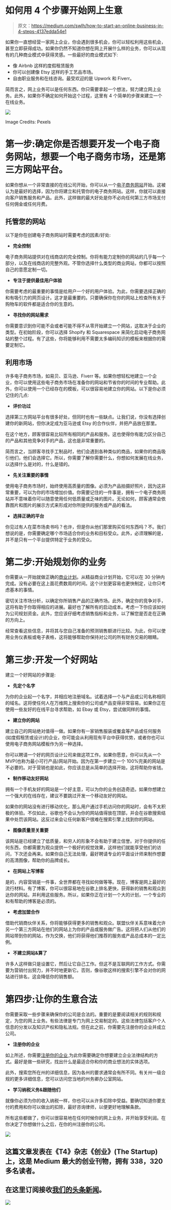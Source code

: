 # 如何用 4 个步骤开始网上生意

> 原文：<https://medium.com/swlh/how-to-start-an-online-business-in-4-steps-4137edda54e1>

如果你一直想经营一家网上企业，你会遇到很多机会，你可以轻松利用这些机会，甚至立即获得成功。如果你仍然不知道你想在网上开展什么样的业务，你可以从现有的几种商业模式中获得灵感。一些最好的商业模式如下:

*   像 Airbnb 这样的度假租赁服务
*   你可以创建像 Etsy 这样的手工艺品市场。
*   自由职业服务和在线咨询。最受欢迎的是 Upwork 和 Fiverr。

简而言之，网上业务可以是任何东西。你只需要拿起一个想法，努力建立网上业务。此外，如果你不确定如何开始这个过程，这里有 4 个简单的步骤来建立一个在线业务。

![](img/6736ebbccc27e4101e0a40f7468fe44d.png)

Image Credits: Pexels

# **第一步:确定你是否想要开发一个电子商务网站，想要一个电子商务市场，还是第三方网站平台。**

如果你想从一个非常直接的在线公司开始，你可以从一个[电子商务网站](https://cyberchimps.com/e-commerce-websites/)开始。这被认为是最好的选择，因为你将建立和托管你的电子商务网站。这样，你就可以直接向客户销售服务和产品。此外，这样做的最大好处是你不必向任何第三方市场支付任何佣金或任何月费。

## 托管您的网站

以下是你在创建电子商务网站时需要考虑的因素/好处:

*   **完全控制**

电子商务网站提供对在线商店的完全控制。你将有能力定制你的网站的几乎每一个部分，以及在线商店的完整外观。不管你选择什么类型的商业网站，你都可以按照自己的意愿定制一切。

*   **专注于提供最佳用户体验**

你需要考虑的最重要的事情是给用户一个好的用户体验。为此，你需要选择正确的和有吸引力的网页设计。这才是最重要的。只要确保你在你的网站上检查所有关于购物车的软件都是适合你的生意的。

*   **寻找你的网站需求**

你需要意识到你可能不会或者可能不得不从零开始建立一个网站，这取决于企业的类型。在初始阶段，你可以选择 Shopify 和 Squarespace 来简化启动电子商务网站的整个过程。有了这些，你将能够利用不需要太多编码知识的模板来根据你的需要定制它。

## **利用市场**

许多电子商务市场，如易贝、亚马逊、Fiverr 等。如果你想轻松地建立一个企业，你可以使用这些电子商务市场在准备你的网站和节省你的时间的专业帮助。此外，你可以使用一个已经存在的模板，可以很容易地建立你的网站。以下是你必须记住的几点:

*   **评价功过**

选择第三方网站平台有很多好处，但同时也有一些缺点。让我们说，你没有选择创建你的新网站，但你决定成为亚马逊或 Etsy 的合作伙伴，并把产品放在那里。

在这个地方，顾客很容易比较所有相同的产品和服务。这也使得你有能力区分自己的产品和其他竞争对手的产品，这也是非常重要的。

简而言之，当顾客寻找手工制品时，他们会遇到各种类似的商品，如果你的商品吸引他们，他们会选择它。所以，你需要了解你需要什么，你想如何发展在线业务，以选择什么是对的，什么是错的。

*   **先关注重要的事情**

使用电子商务市场时，始终使用高质量的图像。必须为产品拍摄好照片，因为这非常重要，可以为你的市场增加价值。你需要记住的一件事是，拥有一个电子商务网站并不意味着你可以随意使用任何低质量或乏味的图片。无论如何，顾客通常会依靠图片和图片的展示方式来形成对你所提供的服务或产品的看法。

*   **选择正确的平台**

你见过有人在菜市场卖书吗？也许，但是你从他们那里购买任何东西吗？不。我们想说的是，你需要确定哪个市场适合你的业务和目标受众。此外，必须理解的是，并不是只有一个平台提供特定于业务的受众。

# **第二步:开始规划你的业务**

你需要从一开始就做正确的[商业计划](https://www.entrepreneur.com/article/247574)。从精益商业计划开始，它可以在 30 分钟内完成。没有必要在这上面花费数周的时间。这个计划更容易也更快制定，让你只考虑基本的事情。

密切关注市场分析，以确定你所销售产品的正确市场。此外，确定你的竞争对手，这将有助于你取得相应的进展。最好也了解所有的启动成本。考虑一下你应该如何为公司规划资金。此外，您应该仔细考虑销售指标和业务，以了解您是否走在正确的方向上。

经常查看这些信息，并将其与您自己准备的预测销售额进行比较。为此，你可以使用业务仪表板或电子表格，这将能够帮助你保持对公司的所有财务交易的眼睛。

# **第三步:开发一个好网站**

建立一个好网站的步骤是:

*   **先定个名字**

为你的企业起一个名字，并相应地注册域名。试着选择一个与产品或公司名称相同的域名。这将使任何人在万维网上搜索你的公司或产品变得非常容易。如果你正在使用一些友好的在线平台寻求帮助，如 Ebay 或 Etsy，尝试做同样的事情。

*   **建立你的网站**

建立自己的网站绝对值得一做。如果你有一家销售服装或餐盒等产品或任何服务(如度假租赁或设计)的企业，你可能会从利用现有平台中获得优势，或者你也可以使用电子商务网站模板作为另一种选择。

你可以聘请一个好的网页设计公司来做这项工作。如果你愿意，你可以先从一个 MVP(也称为最小可行产品)网站开始。因为在第一步建立一个 100%完美的网站是不必要的。对于营销也是如此，你应该总是从简单的选择开始，这将帮助你省钱。

*   **制作移动友好网站**

拥有一个手机友好的网站是一个好主意，可以为你的业务创造奇迹。如果你想建立一个强大的在线存在，建议不要跳过开发一个移动友好的网站。

如果你的网站没有进行移动优化，那么用户通过手机访问你的网站时，会有不太积极的体验。不仅如此，谷歌也不会认为你的网站值得放在顶部，并会在谷歌搜索结果中处罚该网站。这反过来会让任何新客户很难在搜索引擎上找到你的网站。

*   **图像质量至关重要**

该网站是已经建立了低质量，和穷人的形象不会有助于建立信誉。对于你提供的任何东西，你都需要为观众提供一个极好的视觉效果，这样他们就能享受他们的访问，下次还会再来。如果你自己无法处理，最好聘请专业的平面设计师来制作想要的高清图像，帮助你的品牌成长。

*   **在网站上写博客**

是的，内容营销是一件事，全世界都在寻找如何做等等。现在，博客是网上最好的流行材料。有了博客，你可以很容易地在谷歌上排名更快，获得新的销售和观众到达你的网站，并利用这些服务。所以，如果你正在计划一个大的计划，一个专业的和有帮助的博客是必须的。

*   **考虑加盟合作**

借助代销商伙伴关系，你将能够获得更多的销售和观众。联盟伙伴关系意味着允许另一个第三方网站在他们的网站上为你的产品或服务做广告。这将把人们从他们的网站带到你的网站，作为交换，他们将获得他们推荐的服务或产品总成本的一定比例。

*   **不建立网站&算了**

许多人这样做只是设置它，然后让它自己工作。但这不是互联网的工作方式。你需要为营销付出努力，并不时地更新它。否则，像谷歌这样的搜索引擎不会对你的网站进行排名，这会降低你的销售额。

# **第四步:让你的生意合法**

你需要采取一些步骤来确保你的公司是合法的。重要的是要阅读相关的规则和规定，为您的网上业务。有些法律是专门为网上交易制定的。这些法律包括客户个人信息的分发以及知识产权和隐私法规。但在此之前，你需要先注册你的企业并成立公司。

*   **注册你的企业**

如上所述，你需要[注册你的企业](https://www.incparadise.net/register-company-online/),为此你需要确定你想要建立企业法律结构的方式。最好是做一些研究，找出什么是最适合你和你的商业想法的实体选项。

此外，搜索您所在州的详细信息，因为各州的要求通常会有所不同。有关州一级合规的更多详细信息，您可以访问您当地的州务卿办公室网站。

*   **学习纳税义务&跟随他们**

就像你必须为你的收入纳税一样，你也可以从许多扣除中受益。要确切知道你要支付的费用和你可以做出的扣除，最好咨询律师，以便更好地理解条款。

所有这些都做了，你可以很容易地在任何时候你的网上业务，并开始享受利润。在你决定了你想做什么之后，在你的州注册你的公司。

[![](img/308a8d84fb9b2fab43d66c117fcc4bb4.png)](https://medium.com/swlh)

## 这篇文章发表在《T4》杂志《创业》(The Startup)上，这是 Medium 最大的创业刊物，拥有 338，320 多名读者。

## 在这里订阅接收[我们的头条新闻](http://growthsupply.com/the-startup-newsletter/)。

[![](img/b0164736ea17a63403e660de5dedf91a.png)](https://medium.com/swlh)